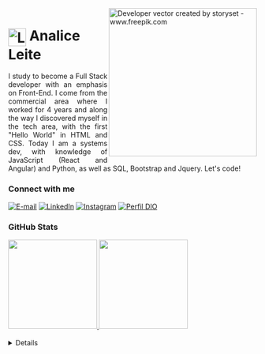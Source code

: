 
<img align="right" alt="Developer vector created by storyset - www.freepik.com" height="300" src="https://user-images.githubusercontent.com/119526332/261872014-15834e63-d307-4cbb-b17f-d494dcf56740.png">

<h1>
    <a href="https://analiceleite.github.io/">
     <img align="center" alt="Logo Analice Leite" width="36px" src="https://user-images.githubusercontent.com/119526332/261872872-0f303185-3e6e-467b-aede-fac4a0448510.png"></a>
    <span>Analice Leite</span>
</h1>

<p align="justify">I study to become a Full Stack developer with an emphasis on Front-End. I come from the commercial area where I worked for 4 years and along the way I discovered myself in the tech area, with the first "Hello World" in HTML and CSS. Today I am a systems dev, with knowledge of JavaScript (React and Angular) and Python, as well as SQL, Bootstrap and Jquery. Let's code!</a></p>


<h3 align="left">Connect with me</h3>

[![E-mail](https://img.shields.io/badge/-Email-000?style=for-the-badge&logo=microsoft-outlook&logoColor=87CEFA&color:FFF)](mailto:analice.leite12@gmail.com)
[![LinkedIn](https://img.shields.io/badge/-LinkedIn-000?style=for-the-badge&logo=linkedin&logoColor=87CEFA&color:FFF)](https://www.linkedin.com/in/analice-leite-a3804a178/)
[![Instagram](https://img.shields.io/badge/-Instagram-000?style=for-the-badge&logo=instagram&logoColor=87CEFA&color:FFF)](https://www.instagram.com/analice.lte/)
[![Perfil DIO](https://img.shields.io/badge/-Meu%20Perfil%20na%20DIO-000000?style=for-the-badge)](https://www.dio.me/users/analice_leite12)   


<h3 align="left">GitHub Stats</h3>

<div>
  <a href="https://github.com/analiceleite">
  <img height="180em" src="https://github-readme-stats.vercel.app/api?username=analiceleite&show_icons=true&theme=algolia&include_all_commits=true&count_private=true"/>
  <img height="180em" src="https://github-readme-stats.vercel.app/api/top-langs/?username=analiceleite&layout=compact&langs_count=7&theme=algolia"/>
</div>

<br>

<details align="left">
  <summary></summary> 
 
  - Badges by <a href="https://shields.io/">shields.io</a><br>
  - GitHub Stats by <a href="https://github.com/anuraghazra/github-readme-stats">anuraghazra</a>
  - Developer vector created by <a href="https://www.freepik.com/vectors/developer">storyset - www.freepik.com</a> (edited by author)
 
  <div align="right">Made with 💙 by <a href=https://github.com/analiceleite"e">AL</a>.</div>

</details>




